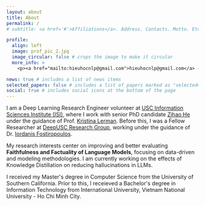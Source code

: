 ```yaml
---
layout: about
title: About
permalink: /
# subtitle: <a href='#'>Affiliations</a>. Address. Contacts. Motto. Etc.

profile:
  align: left
  image: prof_pic_2.jpg
  image_circular: false # crops the image to make it circular
  more_info: >
    <p><a href="mailto:hieuhocnlp@gmail.com">hieuhocnlp@gmail.com</a> - <a href="https://hieuchi911.github.io/assets/pdf/my_resume.pdf">resume</a></p>

news: true # includes a list of news items
selected_papers: false # includes a list of papers marked as "selected={true}"
social: true # includes social icons at the bottom of the page
---
```


I am a Deep Learning Research Engineer volunteer at [USC Information Sciences Institute (ISI)](https://www.isi.edu/), where I work with senior PhD candidate [Zihao He](https://zihaohe123.github.io/) under the guidance of Prof. [Kristina Lerman](https://www.isi.edu/people/lerman/about). Before this, I was a Fellow Researcher at [DeepUSC Research Group](https://deep-usc.org/people#:~:text=Hieu%20Nguyen%20Tran%20Chi), working under the guidance of Dr. [Iordanis Fostiropoulos](https://iordanis.me/).

My research interests center on improving and better evaluating <b>Faithfulness and Factuality of Language Models</b>, focusing on data-driven and modeling methodologies. I am currently working on the effects of Knowledge Distillation on reducing hallucinations in LLMs.

I received my Master's degree in Computer Science from the University of Southern California. Prior to this, I receieved a Bachelor's degree in Information Technology from International University, Vietnam National University - Ho Chi Minh City.
